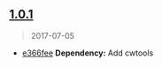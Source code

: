 <a name="1.0.1"></a>
## [1.0.1](https://github.com/colisweb/eslint-config-colisweb/compare/v1.0.0...v1.0.1)
> 2017-07-05

* [e366fee](https://github.com/colisweb/eslint-config-colisweb/commit/e366fee) **Dependency:** Add cwtools

